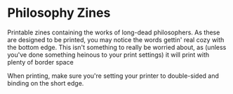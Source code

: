 # Philosophy Zines

Printable zines containing the works of long-dead philosophers. As these are designed to be printed, you may notice the words gettin' real cozy with the bottom edge. This isn't something to really be worried about, as (unless you've done something heinous to your print settings) it will print with plenty of border space

When printing, make sure you're setting your printer to double-sided and binding on the short edge.
